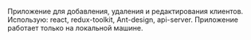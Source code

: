 Приложение для добавления, удаления и редактирования клиентов. 
Использую:
react,
redux-toolkit,
Ant-design,
api-server.
Приложение работает только на локальной машине. 
